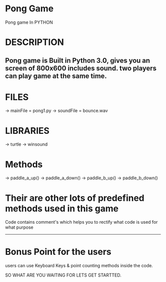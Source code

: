 # Pong Game
Pong game In PYTHON

# DESCRIPTION
Pong game is Built in Python 3.0, gives you an screen of 800x600 includes sound.
two players can play game at the same time.
--------------------------------------------------------------------------------------

# FILES
-> mainFile = pong1.py
-> soundFile = bounce.wav

# LIBRARIES
-> turtle
-> winsound

# Methods
-> paddle_a_up()
-> paddle_a_down()
-> paddle_b_up()
-> paddle_b_down()

# Their are other lots of predefined methods used in this game 
Code contains comment's which helps you to rectify what code is used for what purpose

--------------------------------------------------------------------------------------
# Bonus Point for the users 
users can use Keyboard Keys & point counting methods inside the code. 

SO WHAT ARE YOU WAITING FOR 
LETS GET STARTTED.
